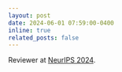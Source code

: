 ```yaml
---
layout: post
date: 2024-06-01 07:59:00-0400
inline: true
related_posts: false
---
```


Reviewer at [NeurIPS 2024](https://nips.cc/Conferences/2024/Dates).